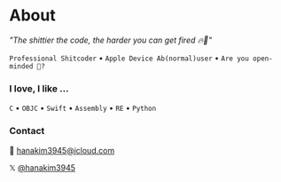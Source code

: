 # About

*"The shittier the code, the harder you can get fired 🔥🌸"*  

`Professional Shitcoder` • `Apple Device Ab(normal)user` • `Are you open-minded 👻?`  

### **I love, I like ...**  
`C` • `OBJC` • `Swift` • `Assembly` • `RE` • `Python`  

### Contact

💌 hanakim3945@icloud.com

𝕏 [@hanakim3945](https://x.com/hanakim3945)